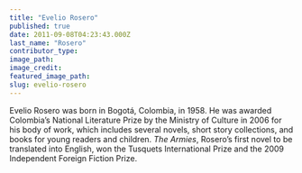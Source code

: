 ```yaml
---
title: "Evelio Rosero"
published: true
date: 2011-09-08T04:23:43.000Z
last_name: "Rosero"
contributor_type:
image_path:
image_credit:
featured_image_path:
slug: evelio-rosero
---
```


Evelio Rosero was born in Bogotá, Colombia, in 1958. He was awarded Colombia’s National Literature Prize by the Ministry of Culture in 2006 for his body of work, which includes several novels, short story collections, and books for young readers and children. _The Armies_, Rosero’s first novel to be translated into English, won the Tusquets International Prize and the 2009 Independent Foreign Fiction Prize.

